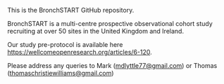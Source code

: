 This is the BronchSTART GitHub repository. 

BronchSTART is a multi-centre prospective observational cohort study recruiting at over 50 sites in the United Kingdom and Ireland.

Our study pre-protocol is available here https://wellcomeopenresearch.org/articles/6-120.

Please address any queries to Mark (mdlyttle77@gmail.com) or Thomas (thomaschristiewilliams@gmail.com)
